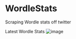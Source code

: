 # WordleStats
Scraping Wordle stats off twitter 

Latest Wordle Stats
![image](https://user-images.githubusercontent.com/22056288/188168073-a5d69bbb-0a24-49f8-9b75-ea66eefee125.png)
